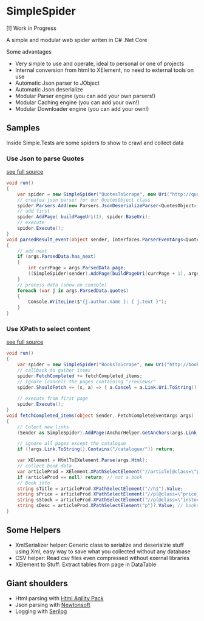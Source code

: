 # SimpleSpider

[!] Work in Progress

A simple and modular web spider writen in C# .Net Core

Some advantages
* Very simple to use and operate, ideal to personal or one of projects
* Internal conversion from html to XElement, no need to external tools on use
* Automatic Json parser to JObject
* Automatic Json deserialize <T>
* Modular Parser engine (you can add your own parsers!)
* Modular Caching engine (you can add your own!)
* Modular Downloader engine (you can add your own!)

## Samples

Inside Simple.Tests are some spiders to show to crawl and collect data

### Use Json to parse Quotes
[see full source](https://github.com/RafaelEstevamReis/SimpleSpider/blob/master/Simple.Test/Sample/QuotesToScrape_Scroll_Advanced.cs)
```C#
void run()
{
    var spider = new SimpleSpider("QuotesToScrape", new Uri("http://quotes.toscrape.com/"));
    // createa json parser for our QuotesObject class
    spider.Parsers.Add(new Parsers.JsonDeserializeParser<QuotesObject>(parsedResult_event))
    // add first
    spider.AddPage( buildPageUri(1), spider.BaseUri);
    // execute
    spider.Execute();
}
void parsedResult_event(object sender, Interfaces.ParserEventArgs<QuotesObject> args)
{
    // add next
    if (args.ParsedData.has_next)
    {
        int currPage = args.ParsedData.page;
        ((SimpleSpider)sender).AddPage(buildPageUri(currPage + 1), args.FetchInfo.Link);
    }
    // process data (show on console)
    foreach (var j in args.ParsedData.quotes)
    {
        Console.WriteLine($"{j.author.name }: { j.text }");
    }
}
```

### Use XPath to select content
[see full source](https://github.com/RafaelEstevamReis/SimpleSpider/blob/master/Simple.Test/Sample/BooksToScrape.cs)
```C#
void run()
{
    var spider = new SimpleSpider("BooksToScrape", new Uri("http://books.toscrape.com/"));
    // callback to gather items
    spider.FetchCompleted += fetchCompleted_items;
    // Ignore (cancel) the pages containing "/reviews/" 
    spider.ShouldFetch += (s, a) => { a.Cancel = a.Link.Uri.ToString().Contains("/reviews/"); };
    
    // execute from first page
    spider.Execute();
}
void fetchCompleted_items(object Sender, FetchCompleteEventArgs args)
{
    // Colect new links
    (Sender as SimpleSpider).AddPage(AnchorHelper.GetAnchors(args.Link.Uri, args.Html), args.Link);

    // ignore all pages except the catalogue
    if (!args.Link.ToString().Contains("/catalogue/")) return;

    var XElement = HtmlToEXelement.Parse(args.Html);
    // collect book data
    var articleProd = XElement.XPathSelectElement("//article[@class=\"product_page\"]");
    if (articleProd == null) return; // not a book
    // Book info
    string sTitle = articleProd.XPathSelectElement("//h1").Value;
    string sPrice = articleProd.XPathSelectElement("//p[@class=\"price_color\"]").Value;
    string sStock = articleProd.XPathSelectElement("//p[@class=\"instock availability\"]").Value.Trim();
    string sDesc = articleProd.XPathSelectElement("p")?.Value; // books can be descriptionless
}
```

## Some Helpers
* XmlSerializer helper: Generic class to serialize and deserialzie stuff using Xml, easy way to save what you collected without any database
* CSV helper: Read csv files even compressed without exernal libraries
* XElement to Stuff: Extract tables from page in DataTable

## Giant shoulders
* Html parsing with [Html Agility Pack](https://html-agility-pack.net/)
* Json parsing with [Newtonsoft](https://www.newtonsoft.com/json)
* Logging with [Serilog](https://serilog.net/)
